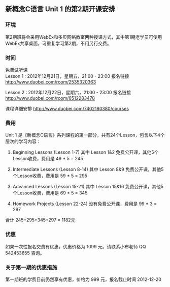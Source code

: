 ## 新概念C语言 Unit 1 的第2期开课安排

### 环境
第2期班将会采用WebEx和多贝网络教室两种授课方式，其中第1期老学员可使用WebEx共享桌面，可重复学习第2期，不用另行交费。

### 时间
免费试听课  
Lesson 1 : 2012年12月21日，星期五，21:00 - 23:00
报名链接 <http://www.duobei.com/room/2535320363>

Lesson 2 : 2012年12月22日，星期六，21:00 - 23:00
报名链接 <http://www.duobei.com/room/6512283478>

课程详细安排 <http://www.duobei.com/7402180380/courses>

### 费用
Unit 1 是《新概念C语言》系列课程的第一部分，共有24个Lesson，包含以下4个层次的学习内容：

  1) Beginning Lessons (Lesson 1-7)
  其中 Lesson 1&2 免费公开课，其他5个Lesson收费，费用是 49 * 5 = 245
  
  2) Intermediate Lessons (Lesson 8-14)
  其中 Lesson 8&9 免费公开课，其他5个Lesson收费，费用是 59 * 5 = 295
  
  3) Advanced Lessons (Lesson 15-21)
  其中 Lesson 15&16 免费公开课，其他5个Lesson收费，费用是 69 * 5 = 345
  
  4) Homework Projects (Lesson 22-24)
  没有免费公开课，费用是 99 * 3 = 297

合计 245+295+345+297 = 1182元

### 优惠
如果一次性报名交费有优惠，优惠价格为 1099 元。请联系小布老师 QQ 542453655 咨询。

### 关于第一期的优惠措施
第一期班的学费目前仍然享有优惠，价格为 999 元，报名截止时间 2012-12-20




